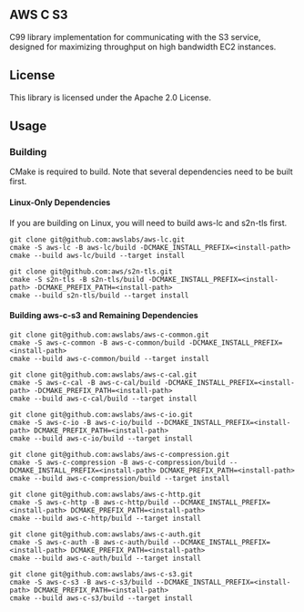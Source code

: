 ## AWS C S3

C99 library implementation for communicating with the S3 service, designed for maximizing throughput on high bandwidth EC2 instances.

## License

This library is licensed under the Apache 2.0 License.

## Usage

### Building

CMake is required to build. Note that several dependencies need to be built first.

#### Linux-Only Dependencies

If you are building on Linux, you will need to build aws-lc and s2n-tls first.

```
git clone git@github.com:awslabs/aws-lc.git
cmake -S aws-lc -B aws-lc/build -DCMAKE_INSTALL_PREFIX=<install-path>
cmake --build aws-lc/build --target install

git clone git@github.com:aws/s2n-tls.git
cmake -S s2n-tls -B s2n-tls/build -DCMAKE_INSTALL_PREFIX=<install-path> -DCMAKE_PREFIX_PATH=<install-path>
cmake --build s2n-tls/build --target install
```

#### Building aws-c-s3 and Remaining Dependencies

```
git clone git@github.com:awslabs/aws-c-common.git
cmake -S aws-c-common -B aws-c-common/build -DCMAKE_INSTALL_PREFIX=<install-path>
cmake --build aws-c-common/build --target install

git clone git@github.com:awslabs/aws-c-cal.git
cmake -S aws-c-cal -B aws-c-cal/build -DCMAKE_INSTALL_PREFIX=<install-path> -DCMAKE_PREFIX_PATH=<install-path>
cmake --build aws-c-cal/build --target install

git clone git@github.com:awslabs/aws-c-io.git
cmake -S aws-c-io -B aws-c-io/build --DCMAKE_INSTALL_PREFIX=<install-path> DCMAKE_PREFIX_PATH=<install-path>
cmake --build aws-c-io/build --target install

git clone git@github.com:awslabs/aws-c-compression.git
cmake -S aws-c-compression -B aws-c-compression/build --DCMAKE_INSTALL_PREFIX=<install-path> DCMAKE_PREFIX_PATH=<install-path>
cmake --build aws-c-compression/build --target install

git clone git@github.com:awslabs/aws-c-http.git
cmake -S aws-c-http -B aws-c-http/build --DCMAKE_INSTALL_PREFIX=<install-path> DCMAKE_PREFIX_PATH=<install-path>
cmake --build aws-c-http/build --target install

git clone git@github.com:awslabs/aws-c-auth.git
cmake -S aws-c-auth -B aws-c-auth/build --DCMAKE_INSTALL_PREFIX=<install-path> DCMAKE_PREFIX_PATH=<install-path>
cmake --build aws-c-auth/build --target install

git clone git@github.com:awslabs/aws-c-s3.git
cmake -S aws-c-s3 -B aws-c-s3/build --DCMAKE_INSTALL_PREFIX=<install-path> DCMAKE_PREFIX_PATH=<install-path>
cmake --build aws-c-s3/build --target install
```
